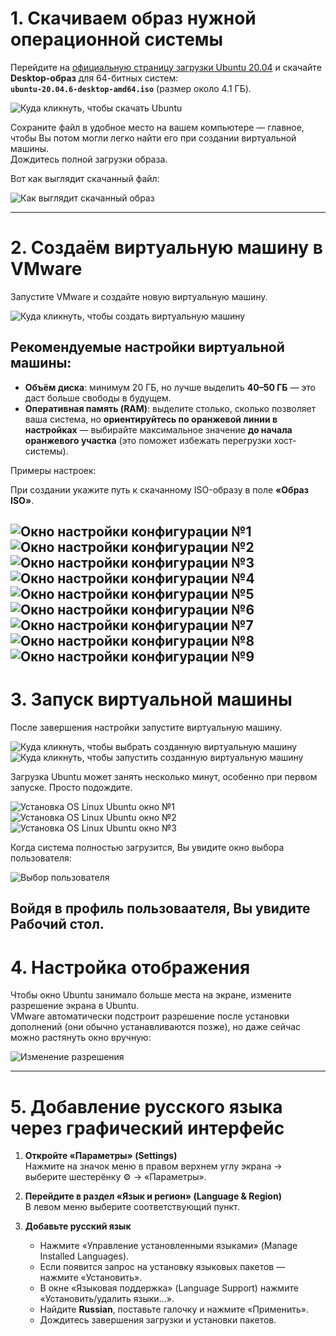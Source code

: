 # 1. Скачиваем образ нужной операционной системы

Перейдите на [официальную страницу загрузки Ubuntu 20.04](https://releases.ubuntu.com/20.04/) и скачайте **Desktop-образ** для 64-битных систем:  
**`ubuntu-20.04.6-desktop-amd64.iso`** (размер около 4.1 ГБ).

![Куда кликнуть, чтобы скачать Ubuntu](photo_for_instructions/VM/download_ubuntu_iso.png)

Сохраните файл в удобное место на вашем компьютере — главное, чтобы Вы потом могли легко найти его при создании виртуальной машины.  
Дождитесь полной загрузки образа.

Вот как выглядит скачанный файл:

![Как выглядит скачанный образ](photo_for_instructions/VM/ubuntu_iso.png)

---

# 2. Создаём виртуальную машину в VMware

Запустите VMware и создайте новую виртуальную машину.  

![Куда кликнуть, чтобы создать виртуальную машину](photo_for_instructions/VM/create_vm.png)

## Рекомендуемые настройки виртуальной машины:

- **Объём диска**: минимум 20 ГБ, но лучше выделить **40–50 ГБ** — это даст больше свободы в будущем.
- **Оперативная память (RAM)**: выделите столько, сколько позволяет ваша система, но **ориентируйтесь по оранжевой линии в настройках** — выбирайте максимальное значение **до начала оранжевого участка** (это поможет избежать перегрузки хост-системы).

Примеры настроек:

При создании укажите путь к скачанному ISO-образу в поле **«Образ ISO»**.

![Окно настройки конфигурации №1](photo_for_instructions/VM/settings_vm_1.png)  
![Окно настройки конфигурации №2](photo_for_instructions/VM/settings_vm_2.png)  
![Окно настройки конфигурации №3](photo_for_instructions/VM/settings_vm_3.png)  
![Окно настройки конфигурации №4](photo_for_instructions/VM/settings_vm_4.png)  
![Окно настройки конфигурации №5](photo_for_instructions/VM/settings_vm_5.png)  
![Окно настройки конфигурации №6](photo_for_instructions/VM/settings_vm_6.png)  
![Окно настройки конфигурации №7](photo_for_instructions/VM/settings_vm_7.png)
![Окно настройки конфигурации №8](photo_for_instructions/VM/settings_vm_8.png)  
![Окно настройки конфигурации №9](photo_for_instructions/VM/settings_vm_9.png)
---

# 3. Запуск виртуальной машины

После завершения настройки запустите виртуальную машину.

![Куда кликнуть, чтобы выбрать созданную виртуальную машину](photo_for_instructions/VM/start_vm_1.png)  
![Куда кликнуть, чтобы запустить созданную виртуальную машину](photo_for_instructions/VM/start_vm_2.png)

Загрузка Ubuntu может занять несколько минут, особенно при первом запуске. Просто подождите.

![Установка OS Linux Ubuntu окно №1](photo_for_instructions/VM/install_os_1.png)  
![Установка OS Linux Ubuntu окно №2](photo_for_instructions/VM/install_os_2.png)  
![Установка OS Linux Ubuntu окно №3](photo_for_instructions/VM/install_os_3.png)

Когда система полностью загрузится, Вы увидите окно выбора пользователя: 

![Выбор пользователя](photo_for_instructions/VM/os_ready.png)

Войдя в профиль пользоваателя, Вы увидите Рабочий стол.
---

# 4. Настройка отображения

Чтобы окно Ubuntu занимало больше места на экране, измените разрешение экрана в Ubuntu.  
VMware автоматически подстроит разрешение после установки дополнений (они обычно устанавливаются позже), но даже сейчас можно растянуть окно вручную:

![Изменение разрешения](photo_for_instructions/VM/change_resolution.png)

---

# 5. Добавление русского языка через графический интерфейс

1. **Откройте «Параметры» (Settings)**  
   Нажмите на значок меню в правом верхнем углу экрана → выберите шестерёнку ⚙️ → «Параметры».

2. **Перейдите в раздел «Язык и регион» (Language & Region)**  
   В левом меню выберите соответствующий пункт.

3. **Добавьте русский язык**  
   - Нажмите «Управление установленными языками» (Manage Installed Languages).  
   - Если появится запрос на установку языковых пакетов — нажмите «Установить».  
   - В окне «Языковая поддержка» (Language Support) нажмите «Установить/удалить языки…».  
   - Найдите **Russian**, поставьте галочку и нажмите «Применить».  
   - Дождитесь завершения загрузки и установки пакетов.
